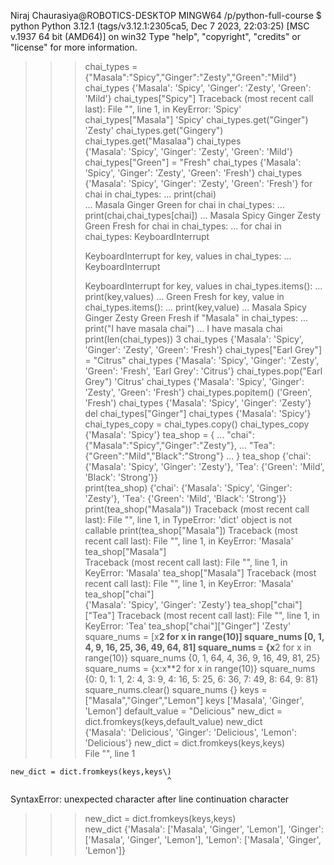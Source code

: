 Niraj Chaurasiya@ROBOTICS-DESKTOP MINGW64 /p/python-full-course
$ python
Python 3.12.1 (tags/v3.12.1:2305ca5, Dec 7 2023, 22:03:25) [MSC v.1937 64 bit (AMD64)] on win32
Type "help", "copyright", "credits" or "license" for more information.

> > > chai_types = {"Masala":"Spicy","Ginger":"Zesty","Green":"Mild"}
> > > chai_types
> > > {'Masala': 'Spicy', 'Ginger': 'Zesty', 'Green': 'Mild'}
> > > chai_types["Spicy"]
> > > Traceback (most recent call last):
> > > File "<stdin>", line 1, in <module>
> > > KeyError: 'Spicy'
> > > chai_types["Masala"]
> > > 'Spicy'
> > > chai_types.get("Ginger")
> > > 'Zesty'
> > > chai_types.get("Gingery")
> > > chai_types.get("Masalaa")
> > > chai_types  
> > > {'Masala': 'Spicy', 'Ginger': 'Zesty', 'Green': 'Mild'}
> > > chai_types["Green"] = "Fresh"
> > > chai_types
> > > {'Masala': 'Spicy', 'Ginger': 'Zesty', 'Green': 'Fresh'}
> > > chai_types
> > > {'Masala': 'Spicy', 'Ginger': 'Zesty', 'Green': 'Fresh'}
> > > for chai in chai_types:
> > > ... print(chai)  
> > > ...
> > > Masala
> > > Ginger
> > > Green
> > > for chai in chai_types:
> > > ... print(chai,chai_types[chai])
> > > ...
> > > Masala Spicy
> > > Ginger Zesty
> > > Green Fresh
> > > for chai in chai_types:
> > > ... for chai in chai_types:
> > > KeyboardInterrupt
> > >
> > > KeyboardInterrupt
> > > for key, values in chai_types:
> > > ...  
> > > KeyboardInterrupt
> > >
> > > KeyboardInterrupt
> > > for key, values in chai_types.items():
> > > ... print(key,values)
> > > ...
> > > Green Fresh
> > > for key, value in chai_types.items():
> > > ... print(key,value)
> > > ...
> > > Masala Spicy
> > > Ginger Zesty
> > > Green Fresh
> > > if "Masala" in chai_types:
> > > ... print("I have masala chai")
> > > ...
> > > I have masala chai
> > > print(len(chai_types))
> > > 3
> > > chai_types
> > > {'Masala': 'Spicy', 'Ginger': 'Zesty', 'Green': 'Fresh'}
> > > chai_types["Earl Grey"] = "Citrus"
> > > chai_types
> > > {'Masala': 'Spicy', 'Ginger': 'Zesty', 'Green': 'Fresh', 'Earl Grey': 'Citrus'}
> > > chai_types.pop("Earl Grey")
> > > 'Citrus'
> > > chai_types
> > > {'Masala': 'Spicy', 'Ginger': 'Zesty', 'Green': 'Fresh'}
> > > chai_types.popitem()
> > > ('Green', 'Fresh')
> > > chai_types
> > > {'Masala': 'Spicy', 'Ginger': 'Zesty'}
> > > del chai_types["Ginger"]
> > > chai_types
> > > {'Masala': 'Spicy'}
> > > chai_types_copy = chai_types.copy()
> > > chai_types_copy
> > > {'Masala': 'Spicy'}
> > > tea_shop = {
> > > ... "chai":{"Masala":"Spicy","Ginger":"Zesty"},
> > > ... "Tea":{"Green":"Mild","Black":"Strong"}
> > > ... }
> > > tea_shop
> > > {'chai': {'Masala': 'Spicy', 'Ginger': 'Zesty'}, 'Tea': {'Green': 'Mild', 'Black': 'Strong'}}  
> > > print(tea_shop)
> > > {'chai': {'Masala': 'Spicy', 'Ginger': 'Zesty'}, 'Tea': {'Green': 'Mild', 'Black': 'Strong'}}  
> > > print(tea_shop("Masala"))
> > > Traceback (most recent call last):
> > > File "<stdin>", line 1, in <module>
> > > TypeError: 'dict' object is not callable
> > > print(tea_shop["Masala"])
> > > Traceback (most recent call last):
> > > File "<stdin>", line 1, in <module>
> > > KeyError: 'Masala'
> > > tea_shop["Masala"]  
> > > Traceback (most recent call last):
> > > File "<stdin>", line 1, in <module>
> > > KeyError: 'Masala'
> > > tea_shop["Masala"]
> > > Traceback (most recent call last):
> > > File "<stdin>", line 1, in <module>
> > > KeyError: 'Masala'
> > > tea_shop["chai"]  
> > > {'Masala': 'Spicy', 'Ginger': 'Zesty'}
> > > tea_shop["chai"]["Tea"]
> > > Traceback (most recent call last):
> > > File "<stdin>", line 1, in <module>
> > > KeyError: 'Tea'
> > > tea_shop["chai"]["Ginger"]
> > > 'Zesty'
> > > square_nums = [x**2 for x in range(10)]
> > > square_nums
> > > [0, 1, 4, 9, 16, 25, 36, 49, 64, 81]
> > > square_nums = {x**2 for x in range(10)}
> > > square_nums
> > > {0, 1, 64, 4, 36, 9, 16, 49, 81, 25}
> > > square_nums = {x:x**2 for x in range(10)}
> > > square_nums
> > > {0: 0, 1: 1, 2: 4, 3: 9, 4: 16, 5: 25, 6: 36, 7: 49, 8: 64, 9: 81}
> > > square_nums.clear()
> > > square_nums
> > > {}
> > > keys = ["Masala","Ginger","Lemon"]
> > > keys
> > > ['Masala', 'Ginger', 'Lemon']
> > > default_value = "Delicious"
> > > new_dict = dict.fromkeys(keys,default_value)
> > > new_dict  
> > > {'Masala': 'Delicious', 'Ginger': 'Delicious', 'Lemon': 'Delicious'}
> > > new_dict = dict.fromkeys(keys,keys\)  
> > >  File "<stdin>", line 1

    new_dict = dict.fromkeys(keys,keys\)
                                       ^

SyntaxError: unexpected character after line continuation character

> > > new_dict = dict.fromkeys(keys,keys)  
> > > new_dict
> > > {'Masala': ['Masala', 'Ginger', 'Lemon'], 'Ginger': ['Masala', 'Ginger', 'Lemon'], 'Lemon': ['Masala', 'Ginger', 'Lemon']}

